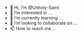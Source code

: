 - 👋 Hi, I’m @Unholy-Saint
- 👀 I’m interested in ...
- 🌱 I’m currently learning ...
- 💞️ I’m looking to collaborate on ...
- 📫 How to reach me ...

<!---
Unholy-Saint/Unholy-Saint is a ✨ special ✨ repository because its `README.md` (this file) appears on your GitHub profile.
You can click the Preview link to take a look at your changes.
--->
